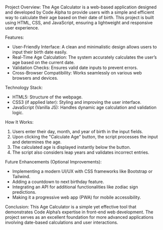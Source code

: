 Project Overview:
The Age Calculator is a web-based application designed and developed by Code Alpha to provide users with a simple and efficient way to calculate their age based on their date of birth. This project is built using HTML, CSS, and JavaScript, ensuring a lightweight and responsive user experience.

Features:
* User-Friendly Interface: A clean and minimalistic design allows users to input their birth date easily.
* Real-Time Age Calculation: The system accurately calculates the user’s age based on the current date.
* Validation Checks: Ensures valid date inputs to prevent errors.
* Cross-Browser Compatibility: Works seamlessly on various web browsers and devices.

Technology Stack:
* HTML5: Structure of the webpage.
* CSS3 (if applied later): Styling and improving the user interface.
* JavaScript (Vanilla JS): Handles dynamic age calculation and validation logic.


How It Works:
1. Users enter their day, month, and year of birth in the input fields.
2. Upon clicking the "Calculate Age" button, the script processes the input and determines the age.
3. The calculated age is displayed instantly below the button.
4. The script also considers leap years and validates incorrect entries.

Future Enhancements (Optional Improvements):
* Implementing a modern UI/UX with CSS frameworks like Bootstrap or Tailwind.
* Adding a countdown to next birthday feature.
* Integrating an API for additional functionalities like zodiac sign predictions.
* Making it a progressive web app (PWA) for mobile accessibility.

Conclusion:
This Age Calculator is a simple yet effective tool that demonstrates Code Alpha’s expertise in front-end web development. The project serves as an excellent foundation for more advanced applications involving date-based calculations and user interactions.

